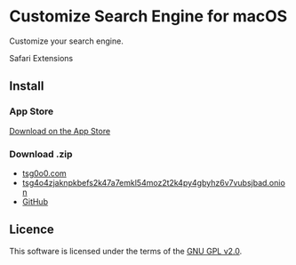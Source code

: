 # Customize Search Engine for macOS

Customize your search engine.

Safari Extensions

## Install

### App Store

[Download on the App Store](https://apps.apple.com/app/customize-search-engine/id6445840140)

### Download .zip

- [tsg0o0.com](https://tsg0o0.com/resource/app/cse/macos/CSE.zip)
- [tsg4o4zjaknpkbefs2k47a7emkl54moz2t2k4py4gbyhz6v7vubsjbad.onion](http://tsg4o4zjaknpkbefs2k47a7emkl54moz2t2k4py4gbyhz6v7vubsjbad.onion/resource/app/cse/macos/CSE.zip)
- [GitHub](https://github.com/tsg0o0/CSE-macOS/releases)

## Licence

This software is licensed under the terms of the [GNU GPL v2.0](https://www.gnu.org/licenses/old-licenses/gpl-2.0.txt).
